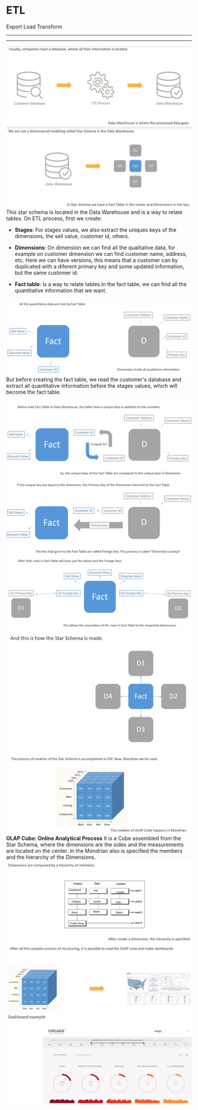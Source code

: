# ETL
Export Load Transform
***
***
![1](./images/1.PNG)
![2](./images/2.PNG)
This star schema is located in the Data Warehouse and is a way to relate tables.
On ETL process, first we create:
- **Stages**: For stages values, we also extract the uniques keys of the dimensions, the sell value, customer id, others.

- **Dimensions**: On dimension we can find all the qualitative data, for example on customer dimension we can find customer name, address, etc. Here we can have versions, this means that a customer can by duplicated with a diferent primary key and some updated information, but the same customer id.

- **Fact table**: Is a way to relate tables.In the fact table, we can find all the quantitative information that we want.

![3](./images/3.PNG)
But before creating the fact table, we read the customer's database and extract all quantitative information before the stages values, which will become the fact table.

![4](./images/4.PNG)
![5](./images/5.PNG)
![6](./images/6.PNG)
![7](./images/7.PNG)
![8](./images/8.PNG)
**OLAP Cube: Online Analytical Process**
It is a Cube assembled from the Star Schema, where the dimensions are the sides and the measurements are located on the center.
In the Mondrian also is specified the members and the hierarchy of the Dimensions.
![9](./images/9.PNG)
![10](./images/10.PNG)
![11](./images/11.PNG)







